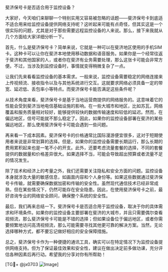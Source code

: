 斐济保号卡是否适合用于监控设备？

大家好，今天咱们来聊聊一个特别实用又容易被忽略的话题——斐济保号卡到底适不适合用来给监控设备提供网络支持呢？这听起来可能有点奇怪，但其实这是一个很实际的问题，尤其是对于那些需要远程监控设备的人来说。那么，接下来我就从几个方面给大家详细分析一下。

首先，什么是斐济保号卡？简单来说，它就是一种可以在斐济地区使用的手机SIM卡。这种卡可以让你在斐济本地使用移动数据和语音服务。如果你是一个经常往返于斐济和其他国家的人，或者你在斐济有业务需要处理，那么这张卡可能会非常方便。不过，当涉及到监控设备时，事情就变得稍微复杂了一点。

让我们先来看看监控设备的基本需求。一般来说，监控设备需要稳定的网络连接来上传视频流、接收指令以及与其他系统进行交互。这就要求网络必须具备一定的带宽、延迟低、丢包率小等特点。而斐济保号卡能否满足这些条件呢？

从技术角度来看，斐济保号卡是基于当地运营商提供的网络服务的。这意味着它的性能会受到斐济当地电信基础设施的影响。在一些大城市和地区，比如苏瓦，网络覆盖和服务质量相对较好，能够提供较快的数据传输速度和较低的延迟。然而，在偏远地区，信号可能就不那么稳定了。因此，如果你的监控设备部署在斐济的某些偏远地区，那么使用斐济保号卡可能会遇到一些问题。

再来看一下成本因素。斐济保号卡的价格通常比国际漫游便宜很多，这对于短期使用者来说是非常划算的选择。但是，如果你的监控设备需要长期运行，那么长期的费用累积起来也是一笔不小的开支。此外，还要考虑流量套餐的选择，不同的套餐提供的数据量和价格差异很大。如果选择不当，可能会导致超出预算或者流量不足的情况发生。

除了技术和经济上的考量之外，我们还需要关注隐私和安全方面的问题。监控设备本身就涉及大量的敏感信息，如画面内容和个人身份等。如果这些数据通过斐济保号卡传输，就需要确保数据加密和传输的安全性。虽然现代通信技术已经非常成熟，但在某些情况下，仍然可能存在安全隐患。因此，在使用斐济保号卡之前，最好咨询专业的网络安全顾问，确保整个系统的安全性。

最后，我们再来总结一下。斐济保号卡是否适合用于监控设备，取决于你的具体需求和环境条件。如果你的监控设备主要部署在斐济的大城市，并且只需要偶尔查看视频流，那么斐济保号卡可能是不错的选择；但如果设备位于偏远地区，或者你需要频繁地访问高清视频流，那么可能需要寻找其他更可靠的解决方案。当然，无论选择哪种方式，都不要忘记做好相应的安全保障措施。

总之，斐济保号卡作为一种便捷的通讯工具，确实可以在特定情况下为监控设备提供网络支持。但为了保证最佳效果和安全性，建议在做出决定前多做功课，充分评估各种因素后再行动。希望我的分享对你有所帮助！

[TG💪+ @jx0703 ![Image](https://github.com/user-attachments/assets/dbca1d08-cadb-493c-b0ec-ad6f7a83f270)]